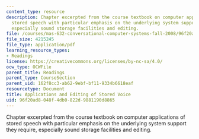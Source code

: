 ```yaml
---
content_type: resource
description: Chapter excerpted from the course textbook on computer applications of
  stored speech with particular emphasis on the underlying system support they require,
  especially sound storage facilities and editing.
file: /courses/mas-632-conversational-computer-systems-fall-2008/96f20ad8048f4db0822d9881190d8865_schmandt_ch4.pdf
file_size: 4215245
file_type: application/pdf
learning_resource_types:
- Readings
license: https://creativecommons.org/licenses/by-nc-sa/4.0/
ocw_type: OCWFile
parent_title: Readings
parent_type: CourseSection
parent_uid: 162f8cc3-ab62-9ebf-bf11-9334b6618eaf
resourcetype: Document
title: Applications and Editing of Stored Voice
uid: 96f20ad8-048f-4db0-822d-9881190d8865
---
```

Chapter excerpted from the course textbook on computer applications of stored speech with particular emphasis on the underlying system support they require, especially sound storage facilities and editing.